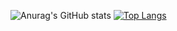 ![Anurag's GitHub stats](https://github-readme-stats.vercel.app/api?username=qiyue520&show_icons=true&theme=graywhite)
[![Top Langs](https://github-readme-stats.vercel.app/api/top-langs/?username=qiyue520)](https://github.com/qiyue520/)
